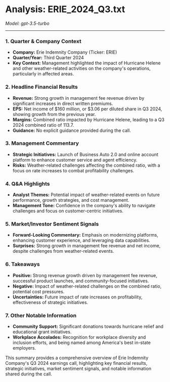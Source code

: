 # Analysis: ERIE_2024_Q3.txt

*Model: gpt-3.5-turbo*

---

### 1. Quarter & Company Context
- **Company:** Erie Indemnity Company (Ticker: ERIE)
- **Quarter/Year:** Third Quarter 2024
- **Key Context:** Management highlighted the impact of Hurricane Helene and other weather-related activities on the company's operations, particularly in affected areas.

### 2. Headline Financial Results
- **Revenue:** Strong growth in management fee revenue driven by significant increases in direct written premiums.
- **EPS:** Net income of $160 million, or $3.06 per diluted share in Q3 2024, showing growth from the previous year.
- **Margins:** Combined ratio impacted by Hurricane Helene, leading to a Q3 2024 combined ratio of 113.7.
- **Guidance:** No explicit guidance provided during the call.

### 3. Management Commentary
- **Strategic Initiatives:** Launch of Business Auto 2.0 and online account platform to enhance customer service and agent efficiency.
- **Risks:** Weather-related challenges affecting the combined ratio, with a focus on rate increases to combat profitability challenges.

### 4. Q&A Highlights
- **Analyst Themes:** Potential impact of weather-related events on future performance, growth strategies, and cost management.
- **Management Tone:** Confidence in the company's ability to navigate challenges and focus on customer-centric initiatives.

### 5. Market/Investor Sentiment Signals
- **Forward-Looking Commentary:** Emphasis on modernizing platforms, enhancing customer experience, and leveraging data capabilities.
- **Surprises:** Strong growth in management fee revenue and net income, despite challenges from weather-related events.

### 6. Takeaways
- **Positive:** Strong revenue growth driven by management fee revenue, successful product launches, and community-focused initiatives.
- **Negative:** Impact of weather-related challenges on the combined ratio, potential cost pressures.
- **Uncertainties:** Future impact of rate increases on profitability, effectiveness of strategic initiatives.

### 7. Other Notable Information
- **Community Support:** Significant donations towards hurricane relief and educational grant initiatives.
- **Workplace Accolades:** Recognition for workplace diversity and inclusion efforts, and being named among America's best in-state employers.

This summary provides a comprehensive overview of Erie Indemnity Company's Q3 2024 earnings call, highlighting key financial results, strategic initiatives, market sentiment signals, and notable information shared during the call.